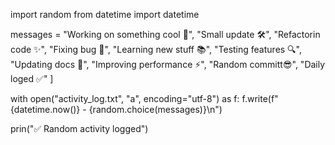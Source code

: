 import random
from datetime import datetime

messages =
    "Working on something cool 🚀",
    "Small update 🛠",
    "Refactorin code ✨",
    "Fixing bug 🐛",
    "Learning new stuff 📚",
    "Testing features 🔍",
    "Updating docs 📄",
    "Improving performance ⚡",
    "Random committ😎",
    "Daily loged ✅"
]

with open("activity_log.txt", "a", encoding="utf-8") as f:
    f.write(f"{datetime.now()} - {random.choice(messages)}\n")

prin("✅ Random activity logged")

